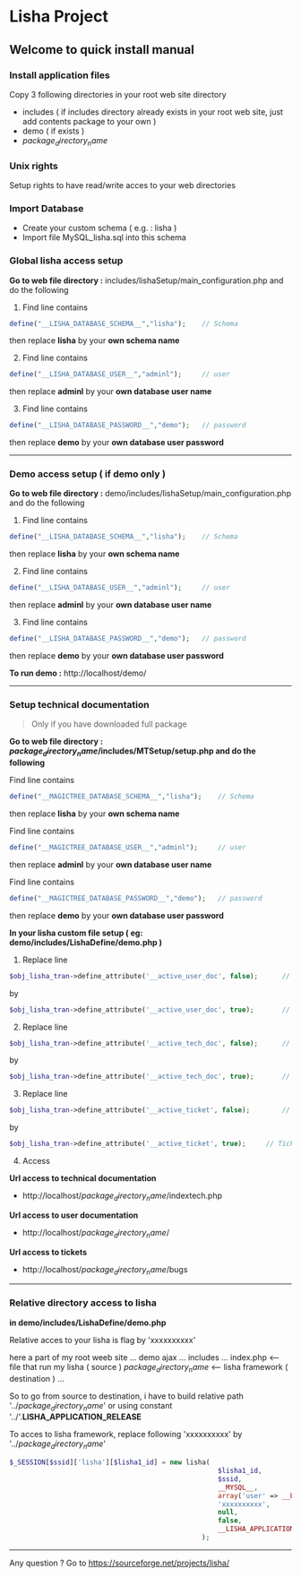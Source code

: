 # Lisha Project

## Welcome to quick install manual

### Install application files

Copy 3 following directories in your root web site directory

- includes ( if includes directory already exists in your root web site, just add contents package to your own )
- demo ( if exists )
- $package_directory_name$

### Unix rights

Setup rights to have read/write acces to your web directories

### Import Database

- Create your custom schema ( e.g. : lisha )
- Import file MySQL_lisha.sql into this schema

### Global lisha access setup

**Go to web file directory :** includes/lishaSetup/main_configuration.php and do the following

1. Find line contains
```php
define("__LISHA_DATABASE_SCHEMA__","lisha");	// Schema
```
then replace **lisha** by your **own schema name**

2. Find line contains
```php
define("__LISHA_DATABASE_USER__","adminl");		// user
```
then replace **adminl** by your **own database user name**

3. Find line contains
```php
define("__LISHA_DATABASE_PASSWORD__","demo");	// password
```
then replace **demo** by your **own database user password**

---

### Demo access setup ( if demo only )

**Go to web file directory :** demo/includes/lishaSetup/main_configuration.php and do the following

1. Find line contains
```php
define("__LISHA_DATABASE_SCHEMA__","lisha");	// Schema
```
then replace **lisha** by your **own schema name**

2. Find line contains
```php
define("__LISHA_DATABASE_USER__","adminl");		// user
```
then replace **adminl** by your **own database user name**

3. Find line contains
```php
define("__LISHA_DATABASE_PASSWORD__","demo");	// password
```
then replace **demo** by your **own database user password**

**To run demo :**
http://localhost/demo/

---

### Setup technical documentation

> Only if you have downloaded full package


**Go to web file directory : $package_directory_name$/includes/MTSetup/setup.php and do the following**

Find line contains
```php
define("__MAGICTREE_DATABASE_SCHEMA__","lisha");	// Schema
```
then
replace **lisha** by your **own schema name**
		
Find line contains
```php
define("__MAGICTREE_DATABASE_USER__","adminl");		// user
```
then
replace **adminl** by your **own database user name**

Find line contains
```php
define("__MAGICTREE_DATABASE_PASSWORD__","demo");	// password
```
then
replace **demo** by your **own database user password**



**In your lisha custom file setup ( eg: demo/includes/LishaDefine/demo.php )**

1. Replace line
```php
$obj_lisha_tran->define_attribute('__active_user_doc', false);		// user documentation button
```
by
```php
$obj_lisha_tran->define_attribute('__active_user_doc', true);		// user documentation button
```

2. Replace line
```php
$obj_lisha_tran->define_attribute('__active_tech_doc', false);		// technical documentation button
```
by
```php
$obj_lisha_tran->define_attribute('__active_tech_doc', true);		// technical documentation button
```

3. Replace line
```php
$obj_lisha_tran->define_attribute('__active_ticket', false);		// Tickets link
```
by
```php
$obj_lisha_tran->define_attribute('__active_ticket', true);		// Tickets link
```

4. Access

**Url access to technical documentation**
- http://localhost/$package_directory_name$/indextech.php

**Url access to user documentation**
- http://localhost/$package_directory_name$/

**Url access to tickets**
- http://localhost/$package_directory_name$/bugs

---

### Relative directory access to lisha 

**in demo/includes/LishaDefine/demo.php**

Relative acces to your lisha is flag by 'xxxxxxxxxx'

here a part of my root weeb site
...
demo
	ajax
	...
	includes
	...
	index.php <-- file that run my lisha ( source )
$package_directory_name$ <-- lisha framework ( destination )
...

So to go from source to destination, i have to build relative path '../$package_directory_name$' or using constant '../'.__LISHA_APPLICATION_RELEASE__

To acces to lisha framework, replace following 'xxxxxxxxxx' by '../$package_directory_name$'

```php
$_SESSION[$ssid]['lisha'][$lisha1_id] = new lisha(
													$lisha1_id,
													$ssid,
													__MYSQL__,
													array('user' => __LISHA_DATABASE_USER__,'password' => __LISHA_DATABASE_PASSWORD__,'host' => __LISHA_DATABASE_HOST__,'schema' => __LISHA_DATABASE_SCHEMA__),
													'xxxxxxxxxx',
													null,
													false,
													__LISHA_APPLICATION_RELEASE__
												);
```

---

Any question ? Go to https://sourceforge.net/projects/lisha/